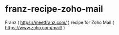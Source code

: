 # franz-recipe-zoho-mail
Franz ( https://meetfranz.com/ ) recipe for Zoho Mail ( https://www.zoho.com/mail/ )
